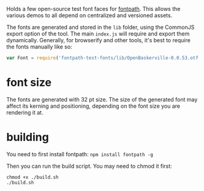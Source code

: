 Holds a few open-source test font faces for [fontpath](https://github.com/mattdesl/fontpath). This allows the various demos to all depend on centralized and versioned assets. 

The fonts are generated and stored in the `lib` folder, using the CommonJS export option of the tool. The main `index.js` will require and export them dynamically. Generally, for browserify and other tools, it's best to require the fonts manually like so:

```js
var Font = require('fontpath-test-fonts/lib/OpenBaskerville-0.0.53.otf');
```

# font size

The fonts are generated with 32 pt size. The size of the generated font may affect its kerning and positioning, depending on the font size you are rendering it at. 

# building

You need to first install fontpath:
```npm install fontpath -g```

Then you can run the build script. You may need to chmod it first:

```
chmod +x ./build.sh
./build.sh
``` 